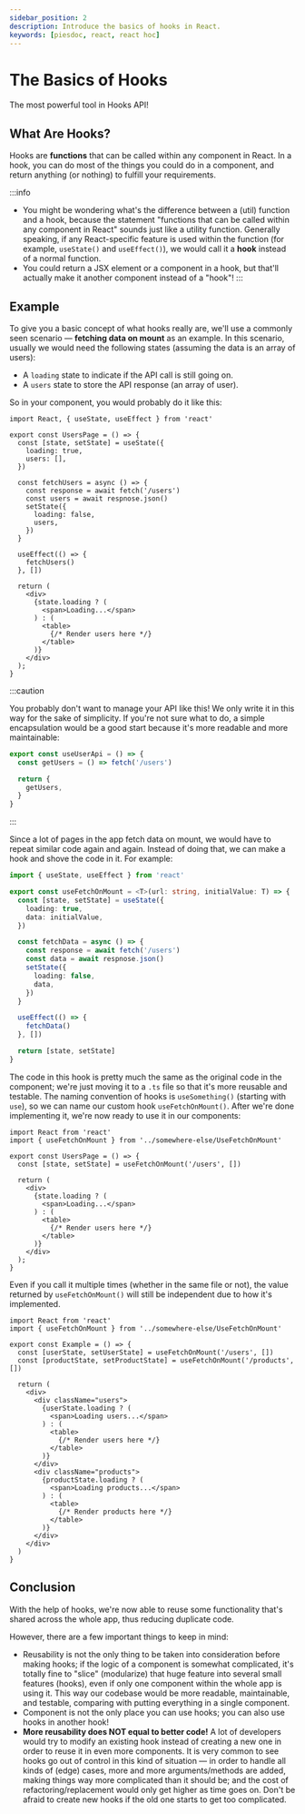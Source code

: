 ```yaml
---
sidebar_position: 2
description: Introduce the basics of hooks in React.
keywords: [piesdoc, react, react hoc]
---
```


# The Basics of Hooks

The most powerful tool in Hooks API!

## What Are Hooks?

Hooks are **functions** that can be called within any component in React. In a hook, you can do most of the things you could do in a component, and return anything (or nothing) to fulfill your requirements.

:::info

- You might be wondering what's the difference between a (util) function and a hook, because the statement "functions that can be called within any component in React" sounds just like a utility function. Generally speaking, if any React-specific feature is used within the function (for example, `useState()` and `useEffect()`), we would call it a **hook** instead of a normal function.
- You could return a JSX element or a component in a hook, but that'll actually make it another component instead of a "hook"!
:::

## Example

To give you a basic concept of what hooks really are, we'll use a commonly seen scenario — **fetching data on mount** as an example. In this scenario, usually we would need the following states (assuming the data is an array of users): 

- A `loading` state to indicate if the API call is still going on.
- A `users` state to store the API response (an array of user).

So in your component, you would probably do it like this:

```tsx title="UsersPage.tsx" showLineNumbers
import React, { useState, useEffect } from 'react'

export const UsersPage = () => {
  const [state, setState] = useState({
    loading: true,
    users: [],
  })

  const fetchUsers = async () => {
    const response = await fetch('/users')
    const users = await respnose.json()
    setState({
      loading: false,
      users,
    })
  }

  useEffect(() => {
    fetchUsers()
  }, [])

  return (
    <div>
      {state.loading ? (
        <span>Loading...</span>
      ) : (
        <table>
          {/* Render users here */}
        </table>
      )}
    </div>
  );
}
```

:::caution

You probably don't want to manage your API like this! We only write it in this way for the sake of simplicity. If you're not sure what to do, a simple encapsulation would be a good start because it's more readable and more maintainable:

```ts showLineNumbers
export const useUserApi = () => {
  const getUsers = () => fetch('/users')

  return {
    getUsers,
  }
}
```
:::

Since a lot of pages in the app fetch data on mount, we would have to repeat similar code again and again. Instead of doing that, we can make a hook and shove the code in it. For example:

```ts title="UseFetchOnMount.ts" showLineNumbers
import { useState, useEffect } from 'react'

export const useFetchOnMount = <T>(url: string, initialValue: T) => {
  const [state, setState] = useState({
    loading: true,
    data: initialValue,
  })

  const fetchData = async () => {
    const response = await fetch('/users')
    const data = await respnose.json()
    setState({
      loading: false,
      data,
    })
  }

  useEffect(() => {
    fetchData()
  }, [])

  return [state, setState]
}
```

The code in this hook is pretty much the same as the original code in the component; we're just moving it to a `.ts` file so that it's more reusable and testable. The naming convention of hooks is `useSomething()` (starting with `use`), so we can name our custom hook `useFetchOnMount()`. After we're done implementing it, we're now ready to use it in our components:

```tsx title="UsersPage.tsx" showLineNumbers
import React from 'react'
import { useFetchOnMount } from '../somewhere-else/UseFetchOnMount'

export const UsersPage = () => {
  const [state, setState] = useFetchOnMount('/users', [])

  return (
    <div>
      {state.loading ? (
        <span>Loading...</span>
      ) : (
        <table>
          {/* Render users here */}
        </table>
      )}
    </div>
  );
}
```

Even if you call it multiple times (whether in the same file or not), the value returned by `useFetchOnMount()` will still be independent due to how it's implemented.

```tsx showLineNumbers
import React from 'react'
import { useFetchOnMount } from '../somewhere-else/UseFetchOnMount'

export const Example = () => {
  const [userState, setUserState] = useFetchOnMount('/users', [])
  const [productState, setProductState] = useFetchOnMount('/products', [])

  return (
    <div>
      <div className="users">
        {userState.loading ? (
          <span>Loading users...</span>
        ) : (
          <table>
            {/* Render users here */}
          </table>
        )}
      </div>
      <div className="products">
        {productState.loading ? (
          <span>Loading products...</span>
        ) : (
          <table>
            {/* Render products here */}
          </table>
        )}
      </div>
    </div>
  )
}
```

## Conclusion

With the help of hooks, we're now able to reuse some functionality that's shared across the whole app, thus reducing duplicate code.

However, there are a few important things to keep in mind:

- Reusability is not the only thing to be taken into consideration before making hooks; if the logic of a component is somewhat complicated, it's totally fine to "slice" (modularize) that huge feature into several small features (hooks), even if only one component within the whole app is using it. This way our codebase would be more readable, maintainable, and testable, comparing with putting everything in a single component.
- Component is not the only place you can use hooks; you can also use hooks in another hook!
- **More reusability does NOT equal to better code!** A lot of developers would try to modify an existing hook instead of creating a new one in order to reuse it in even more components. It is very common to see hooks go out of control in this kind of situation — in order to handle all kinds of (edge) cases, more and more arguments/methods are added, making things way more complicated than it should be; and the cost of refactoring/replacement would only get higher as time goes on. Don't be afraid to create new hooks if the old one starts to get too complicated.